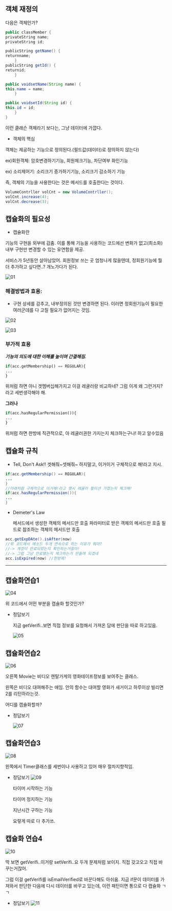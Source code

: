 ## 객체 재정의

다음은 객체인가?

```java
public classMember {
privateString name;
privateString id;

publicString getName() {
returnname;
    }
publicString getId() {
returnid;
    }

public voidsetName(String name) {
this.name = name;
    }

public voidsetId(String id) {
this.id = id;
    }
}
```

이런 클래슨 객체라기 보다는, 그냥 데이터에 가깝다.

- 객체의 핵심

객체는 제공하는 기능으로 정의된다.(필드값(데이터)로 정의하지 않는다)

ex)회원객체: 암호변경하기기능, 회원체크기능, 차단여부 화인기능

ex) 소리제어기: 소리크기 증가하기기능, 소리크기 감소하기 기능

즉, 객체의 기능을 사용한다는 것은 메서드를 호출한다는 것이다.

```java
VolumeContrller volCnt = new VolumeContrller();
volCnt.increase(4);
volCnt.decrease(3);
```

## 캡슐화의 필요성

- 캡슐화란

기능의 구현을 외부에 감춤. 이를 통해 기능을 사용하는 코드에선 변화가 없고(최소화) 내부 구현만 변경할 수 있는 유연함을 제공.

서비스가 5년동안 살아남았어. 회원정보 쓰는 곳 엄청나게 많을텐데, 정회원기능에 뭘 더 추가하고 싶다면..? 개노가다가 된다.

![01](https://user-images.githubusercontent.com/78577071/125202435-86e0d300-e2ae-11eb-9469-ab04e03eaf5c.png)    


### 해결방법과 효용:

- 구현 상세를 감추고, 내부정의된 것만 변경하면 된다. 이러면 정회원기능이 필요한 여러군데를 다 고칠 필요가 없어지는 것임.

![02](https://user-images.githubusercontent.com/78577071/125202499-d3c4a980-e2ae-11eb-9606-aaca2ac0db7a.png)

![03](https://user-images.githubusercontent.com/78577071/125202511-e0e19880-e2ae-11eb-8c14-21926294b211.png)

### 부가적 효용

***기능의 의도에 대한 이해를 높이며 간결해짐.***

```python
if(acc.getMembership() == REGULAR){
...
}
```

위처럼 하면 아니 겟멤버십해가지고 이걸 레귤러랑 비교하네? 그럼 이게 왜 그런거지?라고 세번생각해야 해. 

**그러나**

```python
if(acc.hasRegularPermission()){
...
}
```

위처럼 하면 한방에 직관적으로, 아 레귤러권한 가지는지 체크하는구나! 하고 알수있음

## 캡슐화 규칙

- Tell, Don't Ask!! 겟해줘~셋해줘~ 하지말고, 이거이거 구체적으로 해!라고 지시.

```java
if(acc.getMembership() == REGULAR){
...
}
//아래처럼 구체적으로 이거해!라고 명시 레귤러 펄미션 가졌는지 체크해!
if(acc.hasRegularPermission()){
...
}
```

- Demeter's Law

    메서드에서 생성한 객체의 메서드만 호출
    파라미터로 받은 객체의 메서드만 호출
    필드로 참조하는 객체의 메서드만 호출

```java
acc.getExpDAte().isAfter(now)
//위 코드에서 메소드 두개 연속으로 하는 이유가 뭐야?
//-> 계정이 만료되었는지 확인하는거잖아!
//-> 그럼 그냥 만료됐는지 체크하는거 만들며 되겠네
acc.isExpired(now) //한방에!
```

---

## 캡슐화연습1
![04](https://user-images.githubusercontent.com/78577071/125202520-eb039700-e2ae-11eb-8e8b-ddc8eaf39e80.png)

위 코드에서 어떤 부분을 캡슐화 할것인가?

- 정답보기

    지금 getVerifi..보면 직접 정보를 요청해서 가져온 담에 판단을 따로 하고있음.

    ![05](https://user-images.githubusercontent.com/78577071/125202531-f22aa500-e2ae-11eb-95aa-519bd4d9a373.png)

## 캡슐화연습2

![06](https://user-images.githubusercontent.com/78577071/125202537-f9ea4980-e2ae-11eb-94d5-6a51d5366fbd.png)

오른쪽 Movie는 비디오 렌탈가게의 영화테이프정보를 보여주는 클래스. 

왼쪽은 비디오 대여해주는 애임. 안의 함수는 대여할 영화가 새거이고 하루이상 빌리면 2를 리턴하라는것.

어디를 캡슐화할까?

- 정답보기
 
    ![07](https://user-images.githubusercontent.com/78577071/125202541-0078c100-e2af-11eb-8ccb-25193476012c.png)

## 캡슐화연습3

![08](https://user-images.githubusercontent.com/78577071/125202552-0bcbec80-e2af-11eb-98b1-e55e3c9baa92.png)


왼쪽에서 Timer클래스를 세번이나 사용하고 있어 매우 절차지향적임.

- 정답보기
  ![09](https://user-images.githubusercontent.com/78577071/125202560-125a6400-e2af-11eb-9d68-11cbcc6c4ce5.png)

    타이머 시작하는 기능

    타이머 정지하는 기능

    지난시간 구하는 기능

    요렇게 따로 다 추가쓰.

## 캡슐화 연습4

![10](https://user-images.githubusercontent.com/78577071/125202583-29995180-e2af-11eb-9d7a-3c15a18cc181.png)

딱 보면 getVerifi..이거랑 setVerifi..요 두개 문제처럼 보이지. 직접 갖고오고 직접 바꾸는거잖어.

그럼 이걸 getVerifi를 isEmailVerified로 바꾼다해도 아쉬움. 지금 if문이 데이터를 가져와서 판단한 다음에 다시 데이터를 바꾸고 있는데, 이런 패턴이면 통으로 다 캡슐화 ㄱㄱ

- 정답보기
  ![11](https://user-images.githubusercontent.com/78577071/125202587-31f18c80-e2af-11eb-9e67-dc6be6e96ff2.png)

